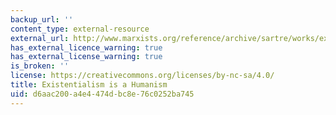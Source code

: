 ```yaml
---
backup_url: ''
content_type: external-resource
external_url: http://www.marxists.org/reference/archive/sartre/works/exist/sartre.htm
has_external_licence_warning: true
has_external_license_warning: true
is_broken: ''
license: https://creativecommons.org/licenses/by-nc-sa/4.0/
title: Existentialism is a Humanism
uid: d6aac200-a4e4-474d-bc8e-76c0252ba745
---
```

